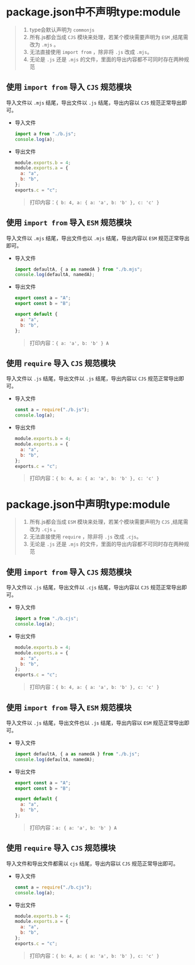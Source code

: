 # package.json中不声明type:module

> 1. type会默认声明为 `commonjs`	 
> 2. 所有.js都会当成 `CJS` 模块来处理，若某个模块需要声明为 `ESM` ,结尾需改为 `.mjs` 。
> 3. 无法直接使用 `import from` ，除非将 `.js` 改成 `.mjs`。
> 4. 无论是 `.js` 还是 `.mjs` 的文件，里面的导出内容都不可同时存在两种规范

## 使用 `import from` 导入 `CJS` 规范模块

导入文件以 `.mjs` 结尾，导出文件以 `.js` 结尾，导出内容以 `CJS` 规范正常导出即可。

 * 导入文件

   ```js
   import a from "./b.js";
   console.log(a);
   ```

 * 导出文件

   ```js
   module.exports.b = 4;
   module.exports.a = {
     a: "a",
     b: "b",
   };
   exports.c = "c";
   ```

   > 打印内容：`{ b: 4, a: { a: 'a', b: 'b' }, c: 'c' } `

## 使用 `import from` 导入 `ESM` 规范模块

导入文件以 `.mjs` 结尾，导出文件也以 `.mjs` 结尾，导出内容以 `ESM` 规范正常导出即可。

 * 导入文件

   ```js
   import defaultA, { a as namedA } from "./b.mjs";
   console.log(defaultA, namedA);
   ```

 * 导出文件

   ```js
   export const a = "A";
   export const b = "B";
   
   export default {
     a: "a",
     b: "b",
   };
   ```

   > 打印内容：`{ a: 'a', b: 'b' } A `

## 使用 `require` 导入 `CJS` 规范模块

 导入文件以 `.js` 结尾，导出文件以 `.js` 结尾，导出内容以 `CJS` 规范正常导出即可。

 * 导入文件

   ```js
   const a = require("./b.js");
   console.log(a);
   ```

 * 导出文件

   ```js
   module.exports.b = 4;
   module.exports.a = {
     a: "a",
     b: "b",
   };
   exports.c = "c";
   ```

   > 打印内容：`{ b: 4, a: { a: 'a', b: 'b' }, c: 'c' } `

# package.json中声明type:module

> 1. 所有.js都会当成 `ESM` 模块来处理，若某个模块需要声明为 `CJS` ,结尾需改为 `.cjs` 。
> 2. 无法直接使用 `require` ，除非将 `.js` 改成 `.cjs`。
> 3. 无论是 `.js` 还是 `.mjs` 的文件，里面的导出内容都不可同时存在两种规范

## 使用 `import from` 导入 `CJS` 规范模块

导入文件以 `.js` 结尾，导出文件以 `.cjs` 结尾，导出内容以 `CJS` 规范正常导出即可。

 * 导入文件

   ```js
   import a from "./b.cjs";
   console.log(a);
   ```

 * 导出文件

   ```js
   module.exports.b = 4;
   module.exports.a = {
     a: "a",
     b: "b",
   };
   exports.c = "c";
   ```

   > 打印内容：`{ b: 4, a: { a: 'a', b: 'b' }, c: 'c' }`

## 使用 `import from` 导入 `ESM` 规范模块

导入文件以 `.js` 结尾，导出文件也以 `.js` 结尾，导出内容以 `ESM` 规范正常导出即可。

 * 导入文件

   ```js
   import defaultA, { a as namedA } from "./b.js";
   console.log(defaultA, namedA);
   ```

 * 导出文件

   ```js
   export const a = "A";
   export const b = "B";
   
   export default {
     a: "a",
     b: "b",
   };
   ```

   > 打印内容：`a: { a: 'a', b: 'b' } A `

## 使用 `require` 导入 `CJS` 规范模块

 导入文件和导出文件都需以 `cjs` 结尾，导出内容以 `CJS` 规范正常导出即可。

 * 导入文件

   ```js
   const a = require("./b.cjs");
   console.log(a);
   ```

 * 导出文件

   ```js
   module.exports.b = 4;
   module.exports.a = {
     a: "a",
     b: "b",
   };
   exports.c = "c";
   ```

   > 打印内容：`{ b: 4, a: { a: 'a', b: 'b' }, c: 'c' } `